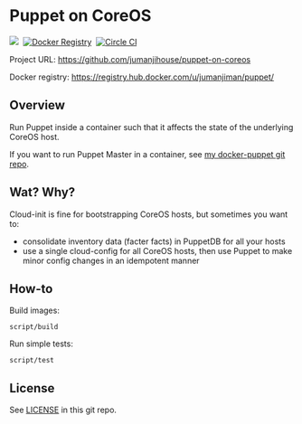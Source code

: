 Puppet on CoreOS
================

[![](https://badge.imagelayers.io/jumanjiman/puppet.svg)](https://imagelayers.io/?images=jumanjiman/puppet:latest 'View image size and layers')&nbsp;
[![Docker Registry](https://img.shields.io/docker/pulls/jumanjiman/puppet.svg)](https://registry.hub.docker.com/u/jumanjiman/puppet)&nbsp;
[![Circle CI](https://circleci.com/gh/jumanjihouse/puppet-on-coreos.png?circle-token=f9208a48c93c066eedc085afb8e79fd6d2f6c6a4)](https://circleci.com/gh/jumanjihouse/puppet-on-coreos/tree/master 'View CI builds')

Project URL: https://github.com/jumanjihouse/puppet-on-coreos

Docker registry: https://registry.hub.docker.com/u/jumanjiman/puppet/


Overview
--------

Run Puppet inside a container such that it affects the state
of the underlying CoreOS host.

If you want to run Puppet Master in a container, see
[my docker-puppet git repo](https://github.com/jumanjiman/docker-puppet).


Wat? Why?
---------

Cloud-init is fine for bootstrapping CoreOS hosts, but sometimes you want to:

* consolidate inventory data (facter facts) in PuppetDB for all your hosts
* use a single cloud-config for all CoreOS hosts, then
  use Puppet to make minor config changes in an idempotent manner


How-to
------

Build images:

    script/build

Run simple tests:

    script/test


License
-------

See [LICENSE](LICENSE) in this git repo.
